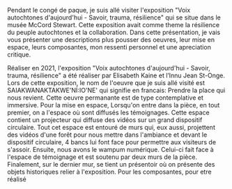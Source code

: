 Pendant le congé de paque, je suis allé visiter l'exposition "Voix autochtones d'aujourd'hui - Savoir, trauma, résilience" qui se situe dans le musée McCord Stewart. Cette exposition avait comme theme la résilience du peuple autochtones et la collaboration. Dans cette présentation, je vais vous présenter une descriptions plus pousser des oeuvres, leur mise en espace, leurs composantes, mon ressenti personnel et une apreciation critique.

Réaliser en 2021, l'exposition "Voix autochtones d'aujourd'hui - Savoir, trauma, résilience" a été réaliser par Elisabeth Kaine et l’Innu Jean St-Onge. Lors de cette exposition, le nom de l'oeuvre que je suis allé visité est SAIAKWANAKTAKWE'NÍ:IO'NE' qui signifie en francais: Prendre la place qui nous revient. Cette oeuvre permanante est de type contemplative et immersive. Pour la mise en espace, Lorsqu'on entre dans la pièce, en tout premier, on a l'espace où sont diffusés les témoignages. Cette espace contient un projecteur qui diffuse des vidéos sur un grand dispositif circulaire. Tout cet espace est entouré de murs qui, eux aussi, projettent des vidéos d'une forêt pour nous mettre dans l'ambiance et devant le dispositif circulaire, 4 bancs lui font face pour permettre aux visiteurs de s'assoir. Ensuite, nous avons le wampum numérique. Celui-ci fait face à l'espace de témoignage et est soutenu par deux murs de la pièce. Finalement, sur le dernier mur, se tient un présentoir où on présente des objets historiques relier à l'exposition. Pour les composantes, pour etre réalisé
